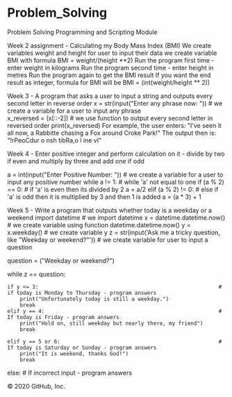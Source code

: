 # Problem_Solving

Problem Solving Programming and Scripting Module

Week 2 assignment - Calculating my Body Mass Index (BMI)
We create variables weight and height for user to input their data
we create variable BMI with formula BMI = weight/(height **2)
Run the program first time - enter weight in kilograms 
Run the program second time - enter height in metres 
Run the program again to get the BMI result 
If you want the end result as integer, formula for BMI will be BMI = (int(weight/height ** 2))

Week 3 - A program that asks a user to input a string and outputs every second letter in reverse order
x = str(input("Enter any phrase now: "))   # we create a variable for a user to input any phrase  
x_reversed = (x[::-2])                     # we use function to output every second letter in reversed order
print(x_reversed)
For example, the user enters: "I've seen it all now, a Rabbitte chasing a Fox around Croke Park!"
The output then is: "!rPeoCdur o  nsh tibRa,o l ine vI"

Week 4 - Enter positive integer and perform calculation on it - divide by two if even and multiply by three and add one if odd

a = int(input("Enter Positive Number: "))   # we create a variable for a user to input any positive number
while a != 1:                        # while 'a' not equal to one
    if (a % 2) == 0:                 # if 'a' is even then its divided by 2
        a = a/2
    elif (a % 2) != 0:               # else if 'a' is odd then it is multiplied by 3 and then 1 is added
        a = (a * 3) + 1
 
Week 5 - Write a program that outputs whether today is a weekday or a weekend
import datetime                 # we import datetime
x = datetime.datetime.now()      # we create variable using function datetime.datetime.now()
y = x.weekday()                   # we create variable y
z = str(input('Ask me a tricky question, like "Weekday or weekend?"'))     # we create variable for user to input a question

question = ("Weekday or weekend?")

while z == question:

    if y <= 3:                                                          # if today is Monday to Thursday - program answers
        print("Unfortunately today is still a weekday.")                   
        break                   
    elif y == 4:                                                        # If today is Friday - program answers
        print("Hold on, still weekday but nearly there, my friend")        
        break

    elif y == 5 or 6:                                                   # If today is Saturday or Sunday - program answers
        print("It is weekend, thanks God!")                     
        break                     
    
else:                                                                   # If incorrect input - program answers
                               

© 2020 GitHub, Inc.

